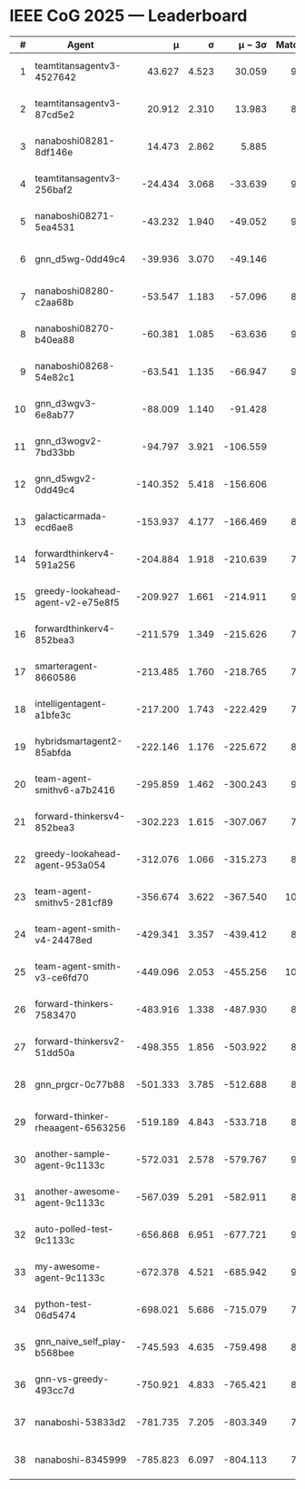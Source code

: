 # IEEE CoG 2025 — Leaderboard

| # | Agent | μ | σ | μ − 3σ | Matches | Updated |
|---:|---|---:|---:|---:|---:|---|
| 1 | teamtitansagentv3-4527642 | 43.627 | 4.523 | 30.059 | 9576 | 2025-08-31 03:41 |
| 2 | teamtitansagentv3-87cd5e2 | 20.912 | 2.310 | 13.983 | 8678 | 2025-08-31 03:41 |
| 3 | nanaboshi08281-8df146e | 14.473 | 2.862 | 5.885 | 376 | 2025-08-31 03:41 |
| 4 | teamtitansagentv3-256baf2 | -24.434 | 3.068 | -33.639 | 9474 | 2025-08-31 03:41 |
| 5 | nanaboshi08271-5ea4531 | -43.232 | 1.940 | -49.052 | 9378 | 2025-08-31 03:41 |
| 6 | gnn_d5wg-0dd49c4 | -39.936 | 3.070 | -49.146 | 200 | 2025-08-31 03:41 |
| 7 | nanaboshi08280-c2aa68b | -53.547 | 1.183 | -57.096 | 8778 | 2025-08-31 03:41 |
| 8 | nanaboshi08270-b40ea88 | -60.381 | 1.085 | -63.636 | 9380 | 2025-08-31 03:41 |
| 9 | nanaboshi08268-54e82c1 | -63.541 | 1.135 | -66.947 | 9160 | 2025-08-31 03:41 |
| 10 | gnn_d3wgv3-6e8ab77 | -88.009 | 1.140 | -91.428 | 258 | 2025-08-31 03:41 |
| 11 | gnn_d3wogv2-7bd33bb | -94.797 | 3.921 | -106.559 | 414 | 2025-08-31 03:41 |
| 12 | gnn_d5wgv2-0dd49c4 | -140.352 | 5.418 | -156.606 | 306 | 2025-08-31 03:41 |
| 13 | galacticarmada-ecd6ae8 | -153.937 | 4.177 | -166.469 | 8780 | 2025-08-31 03:41 |
| 14 | forwardthinkerv4-591a256 | -204.884 | 1.918 | -210.639 | 7748 | 2025-08-31 03:41 |
| 15 | greedy-lookahead-agent-v2-e75e8f5 | -209.927 | 1.661 | -214.911 | 9520 | 2025-08-31 03:41 |
| 16 | forwardthinkerv4-852bea3 | -211.579 | 1.349 | -215.626 | 7579 | 2025-08-31 03:41 |
| 17 | smarteragent-8660586 | -213.485 | 1.760 | -218.765 | 7693 | 2025-08-31 03:41 |
| 18 | intelligentagent-a1bfe3c | -217.200 | 1.743 | -222.429 | 7727 | 2025-08-31 03:41 |
| 19 | hybridsmartagent2-85abfda | -222.146 | 1.176 | -225.672 | 8004 | 2025-08-31 03:41 |
| 20 | team-agent-smithv6-a7b2416 | -295.859 | 1.462 | -300.243 | 9780 | 2025-08-31 03:41 |
| 21 | forward-thinkersv4-852bea3 | -302.223 | 1.615 | -307.067 | 7475 | 2025-08-31 03:41 |
| 22 | greedy-lookahead-agent-953a054 | -312.076 | 1.066 | -315.273 | 8548 | 2025-08-31 03:41 |
| 23 | team-agent-smithv5-281cf89 | -356.674 | 3.622 | -367.540 | 10060 | 2025-08-31 03:41 |
| 24 | team-agent-smith-v4-24478ed | -429.341 | 3.357 | -439.412 | 8678 | 2025-08-31 03:41 |
| 25 | team-agent-smith-v3-ce6fd70 | -449.096 | 2.053 | -455.256 | 10338 | 2025-08-31 03:41 |
| 26 | forward-thinkers-7583470 | -483.916 | 1.338 | -487.930 | 8780 | 2025-08-31 03:41 |
| 27 | forward-thinkersv2-51dd50a | -498.355 | 1.856 | -503.922 | 8436 | 2025-08-31 03:41 |
| 28 | gnn_prgcr-0c77b88 | -501.333 | 3.785 | -512.688 | 8510 | 2025-08-31 03:41 |
| 29 | forward-thinker-rheaagent-6563256 | -519.189 | 4.843 | -533.718 | 8064 | 2025-08-31 03:41 |
| 30 | another-sample-agent-9c1133c | -572.031 | 2.578 | -579.767 | 9260 | 2025-08-31 03:41 |
| 31 | another-awesome-agent-9c1133c | -567.039 | 5.291 | -582.911 | 8700 | 2025-08-31 03:41 |
| 32 | auto-polled-test-9c1133c | -656.868 | 6.951 | -677.721 | 9300 | 2025-08-31 03:41 |
| 33 | my-awesome-agent-9c1133c | -672.378 | 4.521 | -685.942 | 9160 | 2025-08-31 03:41 |
| 34 | python-test-06d5474 | -698.021 | 5.686 | -715.079 | 7780 | 2025-08-31 03:41 |
| 35 | gnn_naive_self_play-b568bee | -745.593 | 4.635 | -759.498 | 8000 | 2025-08-31 03:41 |
| 36 | gnn-vs-greedy-493cc7d | -750.921 | 4.833 | -765.421 | 8120 | 2025-08-31 03:41 |
| 37 | nanaboshi-53833d2 | -781.735 | 7.205 | -803.349 | 7160 | 2025-08-31 03:41 |
| 38 | nanaboshi-8345999 | -785.823 | 6.097 | -804.113 | 7850 | 2025-08-31 03:41 |
